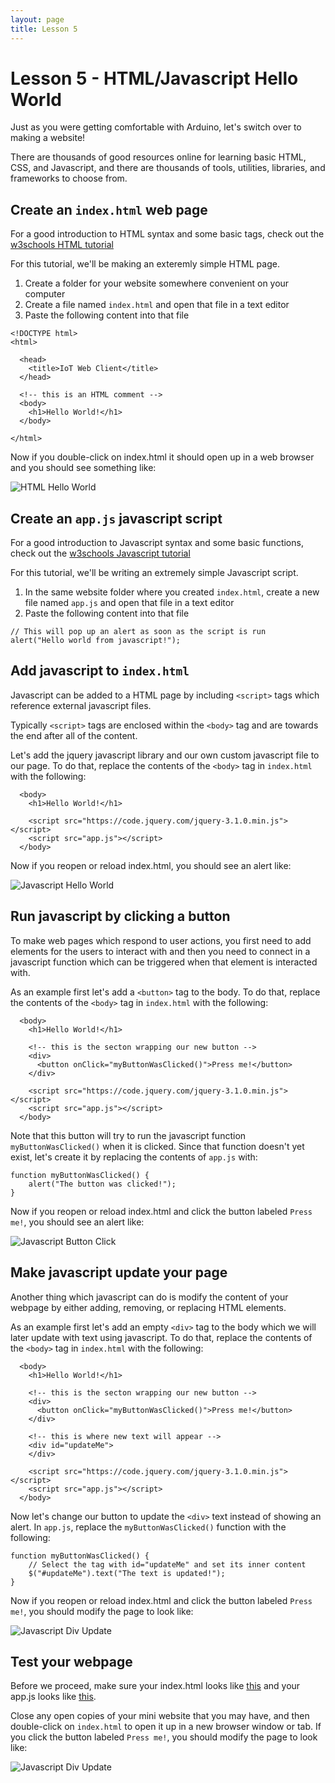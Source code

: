 ```yaml
---
layout: page
title: Lesson 5
---
```


# Lesson 5 - HTML/Javascript Hello World

Just as you were getting comfortable with Arduino, let's switch over to making a website!

There are thousands of good resources online for learning basic HTML, CSS, and Javascript, and there are thousands of tools, utilities, libraries, and frameworks to choose from.


## Create an ```index.html``` web page

For a good introduction to HTML syntax and some basic tags, check out the [w3schools HTML tutorial](http://www.w3schools.com/html/default.asp)

For this tutorial, we'll be making an exteremly simple HTML page.

1. Create a folder for your website somewhere convenient on your computer
2. Create a file named ```index.html``` and open that file in a text editor
3. Paste the following content into that file

```
<!DOCTYPE html>
<html>

  <head>
    <title>IoT Web Client</title>
  </head>

  <!-- this is an HTML comment -->
  <body>
    <h1>Hello World!</h1>
  </body>

</html>
```

Now if you double-click on index.html it should open up in a web browser and you should see something like: 

![HTML Hello World](html_hello_world.png "HTML Hello World")


## Create an ```app.js``` javascript script

For a good introduction to Javascript syntax and some basic functions, check out the [w3schools Javascript tutorial](http://www.w3schools.com/js/default.asp)

For this tutorial, we'll be writing an extremely simple Javascript script.

1. In the same website folder where you created ```index.html```, create a new file named ```app.js``` and open that file in a text editor
2. Paste the following content into that file

```
// This will pop up an alert as soon as the script is run
alert("Hello world from javascript!");
```


## Add javascript to ```index.html```

Javascript can be added to a HTML page by including ```<script>``` tags which reference external javascript files.

Typically ```<script>``` tags are enclosed within the ```<body>``` tag and are towards the end after all of the content.

Let's add the jquery javascript library and our own custom javascript file to our page. To do that, replace the contents of the ```<body>``` tag in ```index.html``` with the following:

```
  <body>
    <h1>Hello World!</h1>

    <script src="https://code.jquery.com/jquery-3.1.0.min.js"></script>
    <script src="app.js"></script>
  </body>
```

Now if you reopen or reload index.html, you should see an alert like: 

![Javascript Hello World](js_hello_world.png "Javascript Hello World")


## Run javascript by clicking a button

To make web pages which respond to user actions, you first need to add elements for the users to interact with and then you need to connect in a javascript function which can be triggered when that element is interacted with.

As an example first let's add a ```<button>``` tag to the body. To do that, replace the contents of the ```<body>``` tag in ```index.html``` with the following:

```
  <body>
    <h1>Hello World!</h1>

    <!-- this is the secton wrapping our new button -->
    <div>
      <button onClick="myButtonWasClicked()">Press me!</button>
    </div>

    <script src="https://code.jquery.com/jquery-3.1.0.min.js"></script>
    <script src="app.js"></script>
  </body>
```

Note that this button will try to run the javascript function ```myButtonWasClicked()``` when it is clicked. Since that function doesn't yet exist, let's create it by replacing the contents of ```app.js``` with:

```
function myButtonWasClicked() {
    alert("The button was clicked!");
}
```

Now if you reopen or reload index.html and click the button labeled ```Press me!```, you should see an alert like: 

![Javascript Button Click](js_button_click.png "Javascript Button Click")


## Make javascript update your page

Another thing which javascript can do is modify the content of your webpage by either adding, removing, or replacing HTML elements.

As an example first let's add an empty ```<div>``` tag to the body which we will later update with text using javascript. To do that, replace the contents of the ```<body>``` tag in ```index.html``` with the following:

```
  <body>
    <h1>Hello World!</h1>

    <!-- this is the secton wrapping our new button -->
    <div>
      <button onClick="myButtonWasClicked()">Press me!</button>
    </div>

    <!-- this is where new text will appear -->
    <div id="updateMe">
    </div>

    <script src="https://code.jquery.com/jquery-3.1.0.min.js"></script>
    <script src="app.js"></script>
  </body>
```

Now let's change our button to update the ```<div>``` text instead of showing an alert. In ```app.js```, replace the ```myButtonWasClicked()``` function with the following:

```
function myButtonWasClicked() {
    // Select the tag with id="updateMe" and set its inner content
    $("#updateMe").text("The text is updated!");
}
```

Now if you reopen or reload index.html and click the button labeled ```Press me!```, you should modify the page to look like: 

![Javascript Div Update](js_div_update.png "Javascript Div Update")


## Test your webpage

Before we proceed, make sure your index.html looks like [this](index.html) and your app.js looks like [this](app.js).

Close any open copies of your mini website that you may have, and then double-click on ```index.html``` to open it up in a new browser window or tab. If you click the button labeled ```Press me!```, you should modify the page to look like: 

![Javascript Div Update](js_div_update.png "Javascript Div Update")


